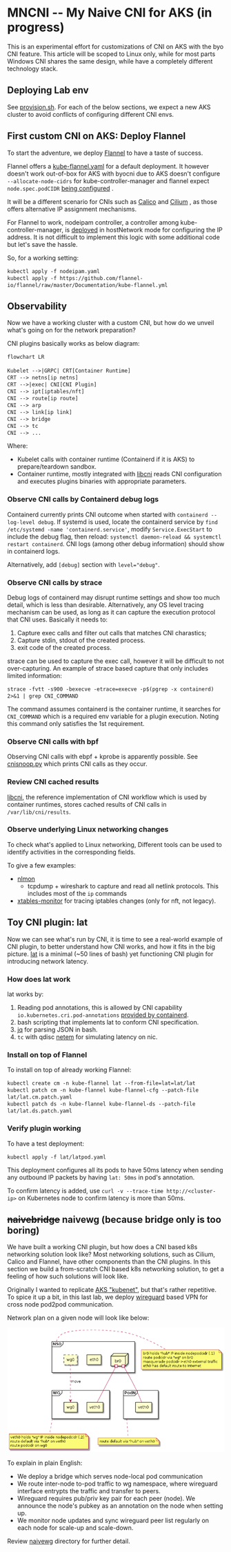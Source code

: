 # MNCNI -- My Naive CNI for AKS (in progress)

This is an experimental effort for customizations of CNI on AKS with the byo CNI
feature. This article will be scoped to Linux only, while for most parts Windows
CNI shares the same design, while have a completely different technology stack.

## Deploying Lab env

See [provision.sh](./provision.sh). For each of the below sections, we expect
a new AKS cluster to avoid conflicts of configuring different CNI envs.

## First custom CNI on AKS: Deploy Flannel

To start the adventure, we deploy
[Flannel](https://github.com/flannel-io/flannel) to have a taste of success.

Flannel offers a
[kube-flannel.yaml](https://github.com/flannel-io/flannel/blob/master/Documentation/kubernetes.md#kube-flannelyaml)
for a default deployment. It however doesn't work out-of-box for AKS with byocni
due to AKS doesn't configure `--allocate-node-cidrs` for kube-controller-manager
and flannel expect `node.spec.podCIDR` 
[being configured](https://github.com/flannel-io/flannel/blob/master/Documentation/troubleshooting.md#kubernetes-specific)
.

It will be a different scenario for CNIs such as
[Calico](https://projectcalico.docs.tigera.io/networking/get-started-ip-addresses)
and 
[Cilium](https://docs.cilium.io/en/v1.12/concepts/networking/ipam/cluster-pool/)
, as those offers alternative IP assignment mechanisms.

For Flannel to work, nodeipam controller, a controller among
kube-controller-manager, is [deployed](./nodeipam.yaml) in hostNetwork mode for
configuring the IP address. It is not difficult to implement this logic with
some additional code but let's save the hassle.

So, for a working setting:

```shell
kubectl apply -f nodeipam.yaml
kubectl apply -f https://github.com/flannel-io/flannel/raw/master/Documentation/kube-flannel.yml
```

## Observability

Now we have a working cluster with a custom CNI, but how do we unveil what's
going on for the network preparation?

CNI plugins basically works as below diagram:

```mermaid
flowchart LR

Kubelet -->|GRPC| CRT[Container Runtime]
CRT --> netns[ip netns]
CRT -->|exec| CNI[CNI Plugin]
CNI --> ipt[iptables/nft]
CNI --> route[ip route]
CNI --> arp
CNI --> link[ip link]
CNI --> bridge
CNI --> tc
CNI --> ...
```

Where:

* Kubelet calls with container runtime (Containerd if it is AKS) to
  prepare/teardown sandbox.
* Container runtime, mostly integrated with
  [libcni](https://github.com/containernetworking/cni/tree/master/libcni)
  reads CNI configuration and executes plugins binaries with appropriate
  parameters.

### Observe CNI calls by Containerd debug logs

Containerd currently prints CNI outcome when started with
`containerd --log-level debug`. If systemd is used, locate the containerd
service by `find /etc/systemd -name 'containerd.service'`, modify `Service.ExecStart`
to include the debug flag, then reload:
`systemctl daemon-reload && systemctl restart containerd`. CNI logs (among
other debug information) should show in containerd logs.

Alternatively, add `[debug]` section with `level="debug"`.

### Observe CNI calls by strace

Debug logs of containerd may disrupt runtime settings and show too much detail,
which is less than desirable. Alternatively, any OS level tracing mechanism can
be used, as long as it can capture the execution protocol that CNI uses.
Basically it needs to:

1. Capture exec calls and filter out calls that matches CNI charastics;
2. Capture stdin, stdout of the created process.
3. exit code of the created process. 

strace can be used to capture the exec call, however it will be difficult to not
over-capturing. An example of strace based capture that only includes limited
information:

```shell
strace -fvtt -s900 -bexecve -etrace=execve -p$(pgrep -x containerd) 2>&1 | grep CNI_COMMAND
```

The command assumes containerd is the container runtime, it searches for
`CNI_COMMAND` which is a required env variable for a plugin execution. Noting
this command only satisfies the 1st requirement.

### Observe CNI calls with bpf

Observing CNI calls with ebpf + kprobe is apparently possible. See
[cnisnoop.py](../tracing/cnisnoop.py) which prints CNI calls as they occur.

### Review CNI cached results

[libcni](https://github.com/containernetworking/cni/tree/main/libcni),
the reference implementation of CNI workflow which is used by container
runtimes, stores cached results of CNI calls in `/var/lib/cni/results`.

### Observe underlying Linux networking changes

To check what's applied to Linux networking, Different tools can be used to
identify activities in the corresponding fields.

To give a few examples:

* [nlmon](https://developers.redhat.com/blog/2018/10/22/introduction-to-linux-interfaces-for-virtual-networking#nlmon)
  + tcpdump + wireshark to capture and read all netlink protocols. This includes
  most of the `ip` commands
* [xtables-monitor](https://man7.org/linux/man-pages/man8/xtables-monitor.8.html)
  for tracing iptables changes (only for nft, not legacy).

## Toy CNI plugin: lat

Now we can see what's run by CNI, it is time to see a real-world example of CNI
plugin, to better understand how CNI works, and how it fits in the big picture.
[lat](./lat) is a minimal (~50 lines of bash) yet functioning CNI plugin for
introducing network latency.

### How does lat work

lat works by:

1. Reading pod annotations, this is allowed by CNI capability
   `io.kubernetes.cri.pod-annotations`
   [provided by containerd](https://github.com/containerd/containerd/pull/5026).
2. bash scripting that implements lat to conform CNI specification.
3. [jq](https://github.com/stedolan/jq) for parsing JSON in bash.
4. `tc` with qdisc
   [netem](https://man7.org/linux/man-pages/man8/tc-netem.8.html) for simulating
   latency on nic.

### Install on top of Flannel

To install on top of already working Flannel:

```shell
kubectl create cm -n kube-flannel lat --from-file=lat=lat/lat
kubectl patch cm -n kube-flannel kube-flannel-cfg --patch-file lat/lat.cm.patch.yaml
kubectl patch ds -n kube-flannel kube-flannel-ds --patch-file lat/lat.ds.patch.yaml
```

### Verify plugin working

To have a test deployment:

```shell
kubectl apply -f lat/latpod.yaml
```

This deployment configures all its pods to have 50ms latency when sending
any outbound IP packets by having `lat: 50ms` in pod's annotation.

To confirm latency is added, use `curl -v --trace-time http://<cluster-ip>` on
Kubernetes node to confirm latency is more than 50ms.


## <del>naivebridge</del> naivewg (because bridge only is too boring)

We have built a working CNI plugin, but how does a CNI based k8s networking
solution look like? Most networking solutions, such as Cilium, Calico and
Flannel, have other components than the CNI plugins. In this section we build
a from-scratch CNI based k8s networking solution, to get a feeling of how such
solutions will look like.

Originally I wanted to replicate
[AKS "kubenet"](https://learn.microsoft.com/en-us/azure/aks/configure-kubenet),
but that's rather repetitive. To spice it up a bit, in this last lab, we deploy 
[wireguard](https://www.wireguard.com/) based VPN for cross node pod2pod
communication. 

Network plan on a given node will look like below:

![naivewgdesign](./naivewg/design.png)

To explain in plain English:

* We deploy a bridge which serves node-local pod communication
* We route inter-node to-pod traffic to wg namespace, where wireguard interface
  entrypts the traffic and transfer to peers.
* Wireguard requires pub/priv key pair for each peer (node). We announce the
  node's pubkey as an annotation on the node when setting up.
* We monitor node updates and sync wireguard peer list regularly on each node
  for scale-up and scale-down.

Review [naivewg](./naivewg) directory for further detail.
